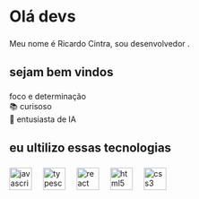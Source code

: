 <h1 align="left">Olá devs </h1>

###

<p align="left">Meu nome é Ricardo  Cintra, sou desenvolvedor .</p>

###

<h2 align="left">sejam bem vindos</h2>

###

<p align="left">foco e determinação<br>📚 curisoso  <br>🎯 entusiasta de IA  <br></p>

###

<h2 align="left">eu ultilizo essas tecnologias</h2>

###

<div align="left">
  <img src="https://cdn.jsdelivr.net/gh/devicons/devicon/icons/javascript/javascript-original.svg" height="40" alt="javascript logo"  />
  <img width="12" />
  <img src="https://cdn.jsdelivr.net/gh/devicons/devicon/icons/typescript/typescript-original.svg" height="40" alt="typescript logo"  />
  <img width="12" />
  <img src="https://cdn.jsdelivr.net/gh/devicons/devicon/icons/react/react-original.svg" height="40" alt="react logo"  />
  <img width="12" />
  <img src="https://cdn.jsdelivr.net/gh/devicons/devicon/icons/html5/html5-original.svg" height="40" alt="html5 logo"  />
  <img width="12" />
  <img src="https://cdn.jsdelivr.net/gh/devicons/devicon/icons/css3/css3-original.svg" height="40" alt="css3 logo"  />
</div>

###



###

